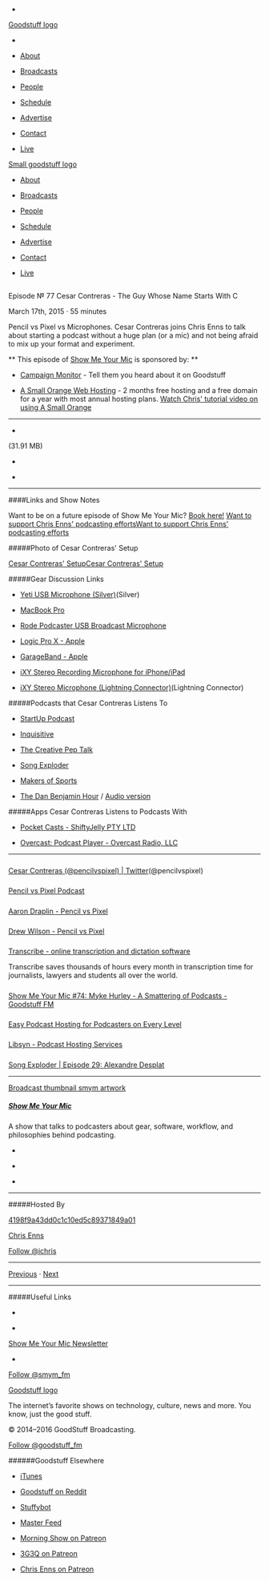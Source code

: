 

-
[Goodstuff logo](http://www.goodstuff.fm/)[](/assets/goodstuff_logo-17c1fe6f378352de5d7345f76152130b.svg)

-


-  [About](/about)

-  [Broadcasts](/broadcasts)

-  [People](/people)

-  [Schedule](/schedule)

-  [Advertise](/advertise)

-  [Contact](/contact)

-  [Live](/live)


[Small goodstuff logo](http://www.goodstuff.fm/)[](/assets/small_goodstuff_logo-bf032e72b9ec41494f4d90905f1ad619.svg)


-  [About](/about)

-  [Broadcasts](/broadcasts)

-  [People](/people)

-  [Schedule](/schedule)

-  [Advertise](/advertise)

-  [Contact](/contact)

-  [Live](/live)


##
Episode № 77
Cesar Contreras - The Guy Whose Name Starts With C


March 17th, 2015
·
55
minutes


Pencil vs Pixel vs Microphones. Cesar Contreras joins Chris Enns to talk about starting a podcast without a huge plan (or a mic) and not being afraid to mix up your format and experiment.


**
This episode of
[Show Me Your Mic](/smym)
is sponsored by:
**


-  [Campaign Monitor](http://www.campaignmonitor.com/) - Tell them you heard about it on Goodstuff

-  [A Small Orange Web Hosting](http://asmallorange.7eer.net/c/144877/177701/3107) - 2 months free hosting and a free domain for a year with most annual hosting plans.  [Watch Chris' tutorial video on using A Small Orange](https://www.youtube.com/watch?v=_dQr69-dkbU)


------------------------------


-
[](http://podcasts-1.feedpress.co/10590/smym-77.mp3)(31.91 MB)

-
[](http://twitter.com/intent/tweet?text=Show%20Me%20Your%20Mic%20%E2%84%96%2077%20on%20@goodstuff_fm%20-%20http://goodstuff.fm/smym/77)

-
[](http://www.facebook.com/sharer/sharer.php?u=http://goodstuff.fm/smym/77)


------------------------------


####Links and Show Notes


Want to be on a future episode of Show Me Your Mic?  [Book here!](https://goodstuff.appointlet.com)
[Want to support Chris Enns' podcasting efforts](http://www.patreon.com/ichris)[Want to support Chris Enns' podcasting efforts](https://s3.amazonaws.com/patreon_public_assets/kaGh5_patreon_name_and_message.png)


#####Photo of Cesar Contreras' Setup


[Cesar Contreras' Setup](http://cl.ly/aGIU)[Cesar Contreras' Setup](http://cl.ly/aGIU/cesar-smym-setup.jpg)


#####Gear Discussion Links


-  [Yeti USB Microphone (Silver)](http://www.bhphotovideo.com/c/product/857749-REG/Blue_YETI_Yeti_Multi_Pattern_USB_Microphone.html/BI/19457/KBID/11631/kw/BLYETIQ/DFF/d10-v2-t1-xBLYETIQ)(Silver)

-  [MacBook Pro](http://www.apple.com/macbook-pro/)

-  [Rode Podcaster USB Broadcast Microphone](http://www.bhphotovideo.com/c/product/450171-REG/Rode_PODCASTER_Podcaster_USB_Broadcast_Microphone.html/BI/19457/KBID/11631/kw/ROPODCASTER/DFF/d10-v2-t1-xROPODCASTER)

-  [Logic Pro X - Apple](https://itunes.apple.com/ca/app/logic-pro-x/id634148309?mt=12&uo=4&at=10l4Ki)

-  [GarageBand - Apple](https://itunes.apple.com/ca/app/garageband/id682658836?mt=12&uo=4&at=10l4Ki)

-  [iXY Stereo Recording Microphone for iPhone/iPad](http://www.bhphotovideo.com/c/product/910477-REG/rode_ixy_stereo_recording_microphone.html/BI/19457/KBID/11631/kw/ROIXY/DFF/d10-v2-t1-xROIXY)

-  [iXY Stereo Microphone (Lightning Connector)](http://www.bhphotovideo.com/c/product/1068626-REG/rode_ixy_stereo_mic_for.html/BI/19457/KBID/11631/kw/ROIXYSM/DFF/d10-v2-t1-xROIXYSM)(Lightning Connector)


#####Podcasts that Cesar Contreras Listens To


-  [StartUp Podcast](http://gimletmedia.com/show/startup/)

-  [Inquisitive](http://www.relay.fm/inquisitive)

-  [The Creative Pep Talk](http://www.andy-j-miller.com/podcast/)

-  [Song Exploder](http://songexploder.net)

-  [Makers of Sports](http://makersofsport.com)

-  [The Dan Benjamin Hour](https://www.youtube.com/channel/UC9524vTktH7Y0CoKhoMVjHQ/videos) /  [Audio version](http://5by5.tv/dbh)


#####Apps Cesar Contreras Listens to Podcasts With


-  [Pocket Casts - ShiftyJelly PTY LTD](https://itunes.apple.com/ca/app/pocket-casts/id414834813?mt=8&uo=4&at=10l4Ki)

-  [Overcast: Podcast Player - Overcast Radio, LLC](https://itunes.apple.com/ca/app/overcast-podcast-player/id888422857?mt=8&uo=4&at=10l4Ki)


------------------------------


#####
[Cesar Contreras (@pencilvspixel) | Twitter](https://twitter.com/pencilvspixel)(@pencilvspixel)


#####
[Pencil vs Pixel Podcast](http://pencilvspixel.com/)


#####
[Aaron Draplin - Pencil vs Pixel](http://pencilvspixel.com/001-aaron-draplin/)


#####
[Drew Wilson - Pencil vs Pixel](http://pencilvspixel.com/drew-wilson/)


#####
[Transcribe - online transcription and dictation software](https://transcribe.wreally.com/)


Transcribe saves thousands of hours every month in transcription time for journalists, lawyers and students all over the world.


#####
[Show Me Your Mic #74: Myke Hurley - A Smattering of Podcasts - Goodstuff FM](http://goodstuff.fm/smym/74)


#####
[Easy Podcast Hosting for Podcasters on Every Level](http://www.buzzsprout.com/)


#####
[Libsyn - Podcast Hosting Services](http://www.libsyn.com/)


#####
[Song Exploder | Episode 29: Alexandre Desplat](http://songexploder.net/episode-29-alexandre-desplat/)


------------------------------


[Broadcast thumbnail smym artwork](/smym)[](https://goodstuffs3.s3.amazonaws.com/uploads/broadcast/image/18/broadcast_thumbnail_smym_artwork.png)

##### [Show Me Your Mic](/smym)


A show that talks to podcasters about gear, software, workflow, and philosophies behind podcasting.

-
[](https://geo.itunes.apple.com/ca/podcast/show-me-your-mic/id602836998?mt=2&at=10l4Ki)

-
[](http://feeds.goodstuff.fm/smym)

-
[](mailto:chris+smym@goodstuff.fm?cc=sponsorship%40goodstuff.fm&subject=%5BGoodStuff%20FM%5D%20Sponsorship%20Inquiry%20for%20Show%20Me%20Your%20Mic)


------------------------------


#####Hosted By


[4198f9a43dd0c1c10ed5c89371849a01](/people/chris-enns)[](http://gravatar.com/avatar/4198f9a43dd0c1c10ed5c89371849a01.png?s=300&r=pg)

[Chris Enns](/people/chris-enns)


[Follow @ichris](https://twitter.com/ichris)


------------------------------


[Previous](/smym/76)
·
[Next](/smym/78)


------------------------------


#####Useful Links

-
[](mailto:chris+smym@goodstuff.fm?subject=%5BGoodstuff%20FM%5D%20Feedback%20for%20Show%20Me%20Your%20Mic)

-
[Show Me Your Mic Newsletter](http://www.goodstuff.fm/smym/newsletter)


-
[Follow @smym_fm](https://twitter.com/smym_fm)


[Goodstuff logo](http://www.goodstuff.fm/)[](/assets/goodstuff_logo-17c1fe6f378352de5d7345f76152130b.svg)


The internet’s favorite shows on technology, culture, news and more. You know, just the good stuff.


© 2014–2016 GoodStuff Broadcasting.

[Follow @goodstuff_fm](https://twitter.com/goodstufffm)


######Goodstuff Elsewhere

-  [iTunes](https://itunes.apple.com/us/artist/goodstuff-fm/id843385597?mt=2)

-  [Goodstuff on Reddit](https://www.reddit.com/r/Goodstuff_fm/)

-  [Stuffybot](http://stuffybot.goodstuff.fm)

-  [Master Feed](/master/feed)

-  [Morning Show on Patreon](https://www.patreon.com/morningshow)

-  [3G3Q on Patreon](https://www.patreon.com/3g3q)

-  [Chris Enns on Patreon](https://www.patreon.com/ichris)
